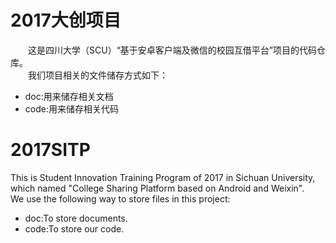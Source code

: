 # 2017大创项目
　　这是四川大学（SCU）“基于安卓客户端及微信的校园互借平台”项目的代码仓库。  
　　我们项目相关的文件储存方式如下：  
- doc:用来储存相关文档
- code:用来储存相关代码

# 2017SITP
This is Student Innovation Training Program of 2017 in Sichuan University, which named "College Sharing Platform based on Android and Weixin".  
We use the following way to store files in this project:
- doc:To store documents.
- code:To store our code.
